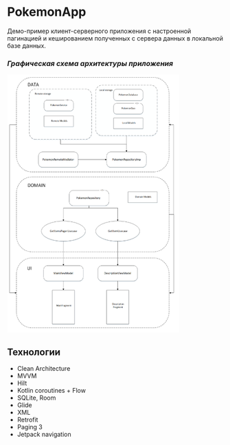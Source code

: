 # PokemonApp

Демо-пример клиент-серверного приложения с настроенной пагинацией и кешированием полученных с сервера данных в локальной базе данных.

### _Графическая схема архитектуры приложения_

<img src="https://raw.githubusercontent.com/Theend12345/testimg/main/pokemonapp.png" width="400" height="600">

## Технологии

- Clean Architecture
- MVVM
- Hilt
- Kotlin coroutines + Flow
- SQLite, Room
- Glide
- XML
- Retrofit
- Paging 3
- Jetpack navigation

